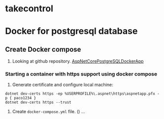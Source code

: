 # takecontrol

# Docker for postgresql database

## Create Docker compose 

1. Looking at github repository.
[AspNetCorePostgreSQLDockerApp
](https://github.com/DanWahlin/AspNetCorePostgreSQLDockerApp)

### Starting a container with https support using docker compose

1. Generate certificate and configure local machine:

```
dotnet dev-certs https -ep %USERPROFILE%\.aspnet\https\aspnetapp.pfx -p { paco1234 }
dotnet dev-certs https --trust
```

1. Create `docker-compose.yml` file. ()
...